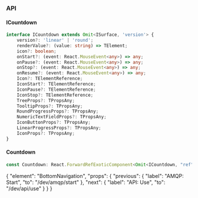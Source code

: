 

### API

#### ICountdown

```ts
interface ICountdown extends Omit<ISurface, 'version'> {
    version?: 'linear' | 'round';
    renderValue?: (value: string) => TElement;
    icon?: boolean;
    onStart?: (event: React.MouseEvent<any>) => any;
    onPause?: (event: React.MouseEvent<any>) => any;
    onStop?: (event: React.MouseEvent<any>) => any;
    onResume?: (event: React.MouseEvent<any>) => any;
    Icon?: TElementReference;
    IconStart?: TElementReference;
    IconPause?: TElementReference;
    IconStop?: TElementReference;
    TreeProps?: TPropsAny;
    TooltipProps?: TPropsAny;
    RoundProgressProps?: TPropsAny;
    NumericTextFieldProps?: TPropsAny;
    IconButtonProps?: TPropsAny;
    LinearProgressProps?: TPropsAny;
    IconProps?: TPropsAny;
}
```

#### Countdown

```ts
const Countdown: React.ForwardRefExoticComponent<Omit<ICountdown, "ref"> & React.RefAttributes<unknown>>;
```


{
  "element": "BottomNavigation",
  "props": {
    "previous": {
      "label": "AMQP: Start",
      "to": "/dev/amqp/start"
    },
    "next": {
      "label": "API: Use",
      "to": "/dev/api/use"
    }
  }
}